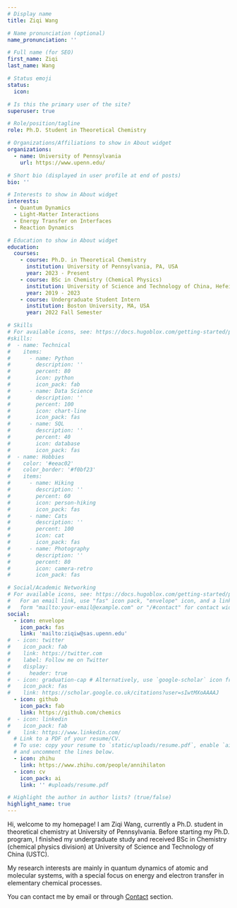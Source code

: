 ```yaml
---
# Display name
title: Ziqi Wang

# Name pronunciation (optional)
name_pronunciation: ''

# Full name (for SEO)
first_name: Ziqi
last_name: Wang

# Status emoji
status:
  icon: 

# Is this the primary user of the site?
superuser: true

# Role/position/tagline
role: Ph.D. Student in Theoretical Chemistry

# Organizations/Affiliations to show in About widget
organizations:
  - name: University of Pennsylvania
    url: https://www.upenn.edu/

# Short bio (displayed in user profile at end of posts)
bio: ''

# Interests to show in About widget
interests:
  - Quantum Dynamics
  - Light-Matter Interactions
  - Energy Transfer on Interfaces
  - Reaction Dynamics

# Education to show in About widget
education:
  courses:
    - course: Ph.D. in Theoretical Chemistry
      institution: University of Pennsylvania, PA, USA
      year: 2023 - Present
    - course: BSc in Chemistry (Chemical Physics)
      institution: University of Science and Technology of China, Hefei, China
      year: 2019 - 2023
    - course: Undergraduate Student Intern
      institution: Boston University, MA, USA
      year: 2022 Fall Semester

# Skills
# For available icons, see: https://docs.hugoblox.com/getting-started/page-builder/#icons
#skills:
#  - name: Technical
#    items:
#      - name: Python
#        description: ''
#        percent: 80
#        icon: python
#        icon_pack: fab
#      - name: Data Science
#        description: ''
#        percent: 100
#        icon: chart-line
#        icon_pack: fas
#      - name: SQL
#        description: ''
#        percent: 40
#        icon: database
#        icon_pack: fas
#  - name: Hobbies
#    color: '#eeac02'
#    color_border: '#f0bf23'
#    items:
#      - name: Hiking
#        description: ''
#        percent: 60
#        icon: person-hiking
#        icon_pack: fas
#      - name: Cats
#        description: ''
#        percent: 100
#        icon: cat
#        icon_pack: fas
#      - name: Photography
#        description: ''
#        percent: 80
#        icon: camera-retro
#        icon_pack: fas

# Social/Academic Networking
# For available icons, see: https://docs.hugoblox.com/getting-started/page-builder/#icons
#   For an email link, use "fas" icon pack, "envelope" icon, and a link in the
#   form "mailto:your-email@example.com" or "/#contact" for contact widget.
social:
  - icon: envelope
    icon_pack: fas
    link: 'mailto:ziqiw@sas.upenn.edu'
#  - icon: twitter
#    icon_pack: fab
#    link: https://twitter.com
#    label: Follow me on Twitter
#    display:
#      header: true
#  - icon: graduation-cap # Alternatively, use `google-scholar` icon from `ai` icon pack
#    icon_pack: fas
#    link: https://scholar.google.co.uk/citations?user=sIwtMXoAAAAJ
  - icon: github
    icon_pack: fab
    link: https://github.com/chemics
#  - icon: linkedin
#    icon_pack: fab
#    link: https://www.linkedin.com/
  # Link to a PDF of your resume/CV.
  # To use: copy your resume to `static/uploads/resume.pdf`, enable `ai` icons in `params.yaml`,
  # and uncomment the lines below.
  - icon: zhihu
    link: https://www.zhihu.com/people/annihilaton
  - icon: cv
    icon_pack: ai
    link: '' #uploads/resume.pdf

# Highlight the author in author lists? (true/false)
highlight_name: true
---
```


Hi, welcome to my homepage! I am Ziqi Wang, currently a Ph.D. student in theoretical chemistry at University of Pennsylvania. Before starting my Ph.D. program, I finished my undergraduate study and received BSc in Chemistry (chemical physics division) at University of Science and Technology of China (USTC).

My research interests are mainly in quantum dynamics of atomic and molecular systems, with a special focus on energy and electron transfer in elementary chemical processes.

You can contact me by email or through [Contact](#contact) section.

